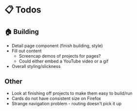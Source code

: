 # :clipboard: Todos

## :house: Building
- Detail page component (finish building, style)
- Fill out content
  - Screencap demos of projects for pages?
  - Could either embed a YouTube video or a gif
- Overall styling/slickness

## Other
- Look at finishing off projects to make them easy to build/run
- Cards do not have consistent size on Firefox
- Strange navigation problem - routing doesn't pick it up
